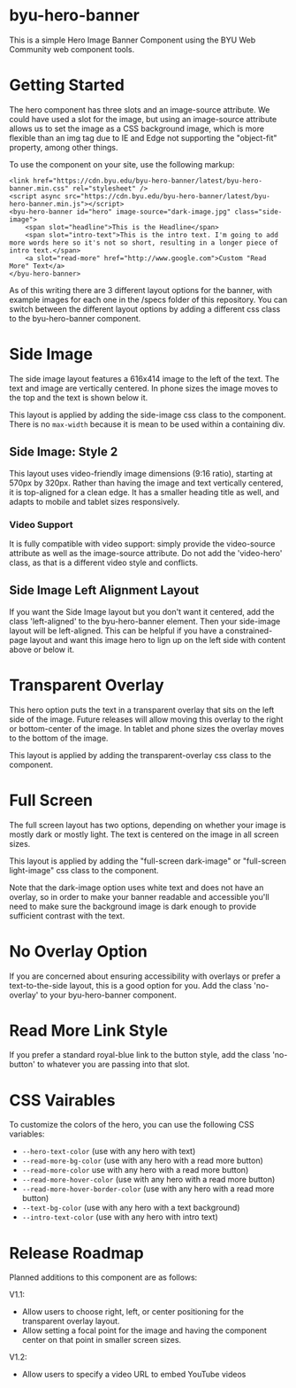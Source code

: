 # byu-hero-banner

This is a simple Hero Image Banner Component using the BYU Web Community web component
tools.

# Getting Started

The hero component has three slots and an image-source attribute. We could have used a slot for the image, but using an image-source attribute allows us to set the image as a CSS background image, which is more flexible than an img tag due to IE and Edge not supporting the "object-fit" property, among other things.

To use the component on your site, use the following markup:

    <link href="https://cdn.byu.edu/byu-hero-banner/latest/byu-hero-banner.min.css" rel="stylesheet" />
    <script async src="https://cdn.byu.edu/byu-hero-banner/latest/byu-hero-banner.min.js"></script>
    <byu-hero-banner id="hero" image-source="dark-image.jpg" class="side-image">
        <span slot="headline">This is the Headline</span>
        <span slot="intro-text">This is the intro text. I'm going to add more words here so it's not so short, resulting in a longer piece of intro text.</span>
        <a slot="read-more" href="http://www.google.com">Custom "Read More" Text</a>
    </byu-hero-banner>

As of this writing there are 3 different layout options for the banner, with example images for each one in the /specs folder of this repository. You can switch between the different layout options by adding a different css class to the byu-hero-banner component. 

# Side Image

The side image layout features a 616x414 image to the left of the text. The text and image are vertically centered. In phone sizes the image moves to the top and the text is shown below it.

This layout is applied by adding the side-image css class to the component. There is no `max-width` because it is mean to be used within a containing div.

## Side Image:  Style 2
This layout uses video-friendly image dimensions (9:16 ratio), starting at 570px by 320px. Rather than having the image and text vertically centered, it is top-aligned for a clean edge.
It has a smaller heading title as well, and adapts to mobile and tablet sizes responsively.
 
### Video Support
It is fully compatible with video support: simply provide the video-source attribute as well as the image-source attribute. Do not add the 'video-hero' class, as that is a different video style and conflicts.
 
## Side Image Left Alignment Layout
If you want the Side Image layout but you don't want it centered, add the class 'left-aligned' to the byu-hero-banner element. Then your side-image layout will be left-aligned.
This can be helpful if you have a constrained-page layout and want this image hero to lign up on the left side with content above or below it.

# Transparent Overlay

This hero option puts the text in a transparent overlay that sits on the left side of the image. Future releases will allow moving this overlay to the right or bottom-center of the image. In tablet and phone sizes the overlay moves to the bottom of the image.

This layout is applied by adding the transparent-overlay css class to the component.

# Full Screen

The full screen layout has two options, depending on whether your image is mostly dark or mostly light. The text is centered on the image in all screen sizes.

This layout is applied by adding the "full-screen dark-image" or "full-screen light-image" css class to the component. 

Note that the dark-image option uses white text and does not have an overlay, so in order to make your banner readable and accessible you'll need to make sure the background image is dark enough to provide sufficient contrast with the text.

# No Overlay Option
If you are concerned about ensuring accessibility with overlays or prefer a text-to-the-side layout, this is a good option for you.
Add the class 'no-overlay' to your byu-hero-banner component.

# Read More Link Style
If you prefer a standard royal-blue link to the button style, add the class 'no-button' to whatever you are passing into that slot.

# CSS Vairables

To customize the colors of the hero, you can use the following CSS variables:

- `--hero-text-color` (use with any hero with text)
- `--read-more-bg-color` (use with any hero with a read more button)
- `--read-more-color` use with any hero with a read more button)
- `--read-more-hover-color` (use with any hero with a read more button)
- `--read-more-hover-border-color` (use with any hero with a read more button)
- `--text-bg-color` (use with any hero with a text background)
- `--intro-text-color` (use with any hero with intro text)

# Release Roadmap

Planned additions to this component are as follows:

V1.1: 
- Allow users to choose right, left, or center positioning for the transparent overlay layout.
- Allow setting a focal point for the image and having the component center on that point in smaller screen sizes.

V1.2:
- Allow users to specify a video URL to embed YouTube videos
